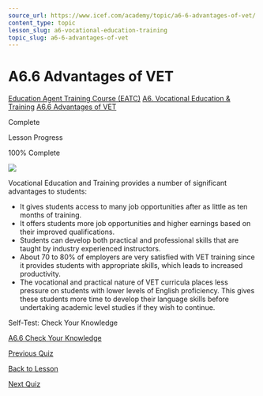 ```yaml
---
source_url: https://www.icef.com/academy/topic/a6-6-advantages-of-vet/
content_type: topic
lesson_slug: a6-vocational-education-training
topic_slug: a6-6-advantages-of-vet
---
```


# A6.6 Advantages of VET

[Education Agent Training Course (EATC)](https://www.icef.com/academy/courses/education-agent-training-course-eatc/) [A6. Vocational Education & Training](https://www.icef.com/academy/lessons/a6-vocational-education-training/) [A6.6 Advantages of VET](https://www.icef.com/academy/topic/a6-6-advantages-of-vet/)

Complete

Lesson Progress 

100% Complete 

![](https://www.icef.com/academy/wp-content/uploads/2022/09/pexels-tim-douglas-6205481-1024x620.jpg)

Vocational Education and Training provides a number of significant advantages to students:

  * It gives students access to many job opportunities after as little as ten months of training.
  * It offers students more job opportunities and higher earnings based on their improved qualifications.
  * Students can develop both practical and professional skills that are taught by industry experienced instructors.
  * About 70 to 80% of employers are very satisfied with VET training since it provides students with appropriate skills, which leads to increased productivity.
  * The vocational and practical nature of VET curricula places less pressure on students with lower levels of English proficiency. This gives these students more time to develop their language skills before undertaking academic level studies if they wish to continue.



Self-Test: Check Your Knowledge

[ A6.6 Check Your Knowledge ](https://www.icef.com/academy/quizzes/a6-6-check-your-knowledge/)

[ Previous Quiz ](https://www.icef.com/academy/quizzes/a6-5-check-your-knowledge/)

[Back to Lesson](https://www.icef.com/academy/lessons/a6-vocational-education-training/)

[ Next Quiz ](https://www.icef.com/academy/quizzes/a6-6-check-your-knowledge/)
